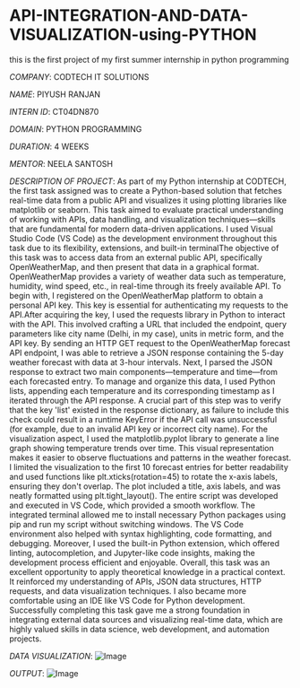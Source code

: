 # API-INTEGRATION-AND-DATA-VISUALIZATION-using-PYTHON
this is the first project of my first summer internship in python programming 

*COMPANY*: CODTECH IT SOLUTIONS

*NAME*: PIYUSH RANJAN

*INTERN ID*: CT04DN870

*DOMAIN*: PYTHON PROGRAMMING

*DURATION*: 4 WEEKS

*MENTOR*: NEELA SANTOSH

*DESCRIPTION OF PROJECT*: As part of my Python internship at CODTECH, the first task assigned was to create a Python-based solution that fetches real-time data from a public API and visualizes it using plotting libraries like matplotlib or seaborn. This task aimed to evaluate practical understanding of working with APIs, data handling, and visualization techniques—skills that are fundamental for modern data-driven applications. I used Visual Studio Code (VS Code) as the development environment throughout this task due to its flexibility, extensions, and built-in terminalThe objective of this task was to access data from an external public API, specifically OpenWeatherMap, and then present that data in a graphical format. OpenWeatherMap provides a variety of weather data such as temperature, humidity, wind speed, etc., in real-time through its freely available API. To begin with, I registered on the OpenWeatherMap platform to obtain a personal API key. This key is essential for authenticating my requests to the API.After acquiring the key, I used the requests library in Python to interact with the API. This involved crafting a URL that included the endpoint, query parameters like city name (Delhi, in my case), units in metric form, and the API key. By sending an HTTP GET request to the OpenWeatherMap forecast API endpoint, I was able to retrieve a JSON response containing the 5-day weather forecast with data at 3-hour intervals. Next, I parsed the JSON response to extract two main components—temperature and time—from each forecasted entry. To manage and organize this data, I used Python lists, appending each temperature and its corresponding timestamp as I iterated through the API response. A crucial part of this step was to verify that the key 'list' existed in the response dictionary, as failure to include this check could result in a runtime KeyError if the API call was unsuccessful (for example, due to an invalid API key or incorrect city name). For the visualization aspect, I used the matplotlib.pyplot library to generate a line graph showing temperature trends over time. This visual representation makes it easier to observe fluctuations and patterns in the weather forecast. I limited the visualization to the first 10 forecast entries for better readability and used functions like plt.xticks(rotation=45) to rotate the x-axis labels, ensuring they don't overlap. The plot included a title, axis labels, and was neatly formatted using plt.tight_layout(). The entire script was developed and executed in VS Code, which provided a smooth workflow. The integrated terminal allowed me to install necessary Python packages using pip and run my script without switching windows. The VS Code environment also helped with syntax highlighting, code formatting, and debugging. Moreover, I used the built-in Python extension, which offered linting, autocompletion, and Jupyter-like code insights, making the development process efficient and enjoyable. Overall, this task was an excellent opportunity to apply theoretical knowledge in a practical context. It reinforced my understanding of APIs, JSON data structures, HTTP requests, and data visualization techniques. I also became more comfortable using an IDE like VS Code for Python development. Successfully completing this task gave me a strong foundation in integrating external data sources and visualizing real-time data, which are highly valued skills in data science, web development, and automation projects.

*DATA VISUALIZATION*: ![Image](https://github.com/user-attachments/assets/824793ae-012d-45e9-8854-9a763c554420)

*OUTPUT*: ![Image](https://github.com/user-attachments/assets/830d24ed-1ab2-48e9-959c-1ccbca580533)
